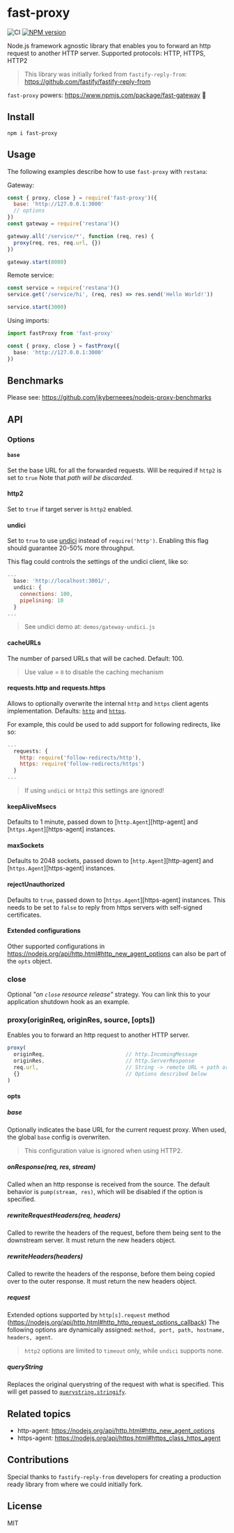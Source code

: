 # fast-proxy
![CI](https://github.com/fastify/fast-proxy/workflows/CI/badge.svg)
[![NPM version](https://img.shields.io/npm/v/fast-proxy.svg?style=flat)](https://www.npmjs.com/package/fast-proxy)  

Node.js framework agnostic library that enables you to forward an http request to another HTTP server. 
Supported protocols: HTTP, HTTPS, HTTP2

> This library was initially forked from `fastify-reply-from`: https://github.com/fastify/fastify-reply-from

`fast-proxy` powers: https://www.npmjs.com/package/fast-gateway 🚀 
## Install
```
npm i fast-proxy
```

## Usage
The following examples describe how to use `fast-proxy` with `restana`:

Gateway:
```js
const { proxy, close } = require('fast-proxy')({
  base: 'http://127.0.0.1:3000'
  // options
})
const gateway = require('restana')()

gateway.all('/service/*', function (req, res) {
  proxy(req, res, req.url, {})
})

gateway.start(8080)
```

Remote service:
```js
const service = require('restana')()
service.get('/service/hi', (req, res) => res.send('Hello World!'))

service.start(3000)
```

Using imports:
```ts
import fastProxy from 'fast-proxy'

const { proxy, close } = fastProxy({
  base: 'http://127.0.0.1:3000'
})
```

## Benchmarks
Please see: https://github.com/jkyberneees/nodejs-proxy-benchmarks

## API

### Options
#### `base`
Set the base URL for all the forwarded requests. Will be required if `http2` is set to `true`
Note that _path will be discarded_.

#### http2
Set to `true` if target server is `http2` enabled.

#### undici
Set to `true` to use [undici](https://github.com/mcollina/undici)
instead of `require('http')`. Enabling this flag should guarantee
20-50% more throughput.

This flag could controls the settings of the undici client, like so:

```js
...
  base: 'http://localhost:3001/',
  undici: {
    connections: 100,
    pipelining: 10
  }
...
```
> See undici demo at: `demos/gateway-undici.js`

#### cacheURLs
The number of parsed URLs that will be cached. Default: 100.
> Use value = `0` to disable the caching mechanism

#### requests.http and requests.https
Allows to optionally overwrite the internal `http` and `https` client agents implementation. Defaults: [`http`](https://nodejs.org/api/http.html#http_http) and [`https`](https://nodejs.org/api/https.html#https_https).

For example, this could be used to add support for following redirects, like so:

```js
...
  requests: {
    http: require('follow-redirects/http'),
    https: require('follow-redirects/https')
  }
...
```
> If using `undici` or `http2` this settings are ignored!

#### keepAliveMsecs
Defaults to 1 minute, passed down to [`http.Agent`][http-agent] and
[`https.Agent`][https-agent] instances.

#### maxSockets
Defaults to 2048 sockets, passed down to [`http.Agent`][http-agent] and
[`https.Agent`][https-agent] instances.

#### rejectUnauthorized
Defaults to `true`, passed down to [`https.Agent`][https-agent] instances.
This needs to be set to `false` to reply from https servers with
self-signed certificates.

#### Extended configurations
Other supported configurations in https://nodejs.org/api/http.html#http_new_agent_options can also be part of the `opts` object.

### close
Optional _"on `close` resource release"_ strategy. You can link this to your application shutdown hook as an example.

### proxy(originReq, originRes, source, [opts])
Enables you to forward an http request to another HTTP server.
```js
proxy(
  originReq,                          // http.IncomingMessage 
  originRes,                          // http.ServerResponse
  req.url,                            // String -> remote URL + path or path if base was set
  {}                                  // Options described below
)
```
#### opts

##### base
Optionally indicates the base URL for the current request proxy. When used, the global `base` config is overwriten.  
> This configuration value is ignored when using HTTP2.

##### onResponse(req, res, stream)
Called when an http response is received from the source.
The default behavior is `pump(stream, res)`, which will be disabled if the
option is specified.

##### rewriteRequestHeaders(req, headers)
Called to rewrite the headers of the request, before them being sent to the downstream server. 
It must return the new headers object.

##### rewriteHeaders(headers)
Called to rewrite the headers of the response, before them being copied
over to the outer response.
It must return the new headers object.

##### request
Extended options supported by `http[s].request` method (https://nodejs.org/api/http.html#http_http_request_options_callback)
The following options are dynamically assigned: `method, port, path, hostname, headers, agent`.  

> `http2` options are limited to `timeout` only, while `undici` supports none.

##### queryString
Replaces the original querystring of the request with what is specified.
This will get passed to
[`querystring.stringify`](https://nodejs.org/api/querystring.html#querystring_querystring_stringify_obj_sep_eq_options).

## Related topics
- http-agent: https://nodejs.org/api/http.html#http_new_agent_options
- https-agent: https://nodejs.org/api/https.html#https_class_https_agent

## Contributions 
Special thanks to `fastify-reply-from` developers for creating a production ready library from where we could initially fork.

## License
MIT

